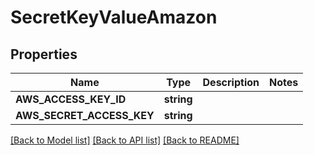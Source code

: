 # SecretKeyValueAmazon

## Properties
Name | Type | Description | Notes
------------ | ------------- | ------------- | -------------
**AWS_ACCESS_KEY_ID** | **string** |  | 
**AWS_SECRET_ACCESS_KEY** | **string** |  | 

[[Back to Model list]](../README.md#documentation-for-models) [[Back to API list]](../README.md#documentation-for-api-endpoints) [[Back to README]](../README.md)


